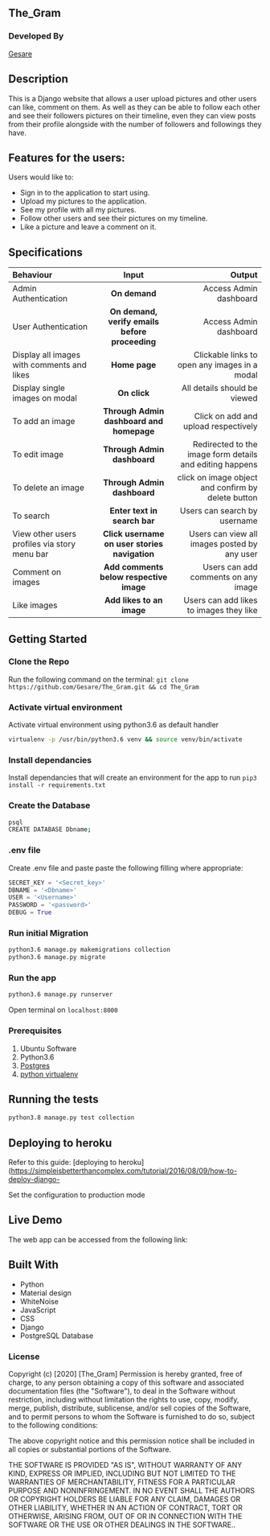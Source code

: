 
## The_Gram

### Developed By
[Gesare](https://github.com/Gesare)


## Description
This is a Django website that allows a user upload pictures and other users can like, comment on them. As well as they can be able to follow each other and see their followers pictures on their timeline, even they can view posts from their profile alongside with the number of followers and followings they have.


## Features for the users:

Users would like to:
* Sign in to the application to start using.
* Upload my pictures to the application.
* See my profile with all my pictures.
* Follow other users and see their pictures on my timeline.
* Like a picture and leave a comment on it.



## Specifications
| Behaviour | Input | Output |
| :---------------- | :---------------: | ------------------: |
| Admin Authentication | **On demand** | Access Admin dashboard |
| User Authentication | **On demand, verify emails before proceeding** | Access Admin dashboard |
| Display all images with comments and likes | **Home page** | Clickable links to open any images in a modal |
| Display single images on modal | **On  click** | All details should be viewed|
| To add an image  | **Through Admin dashboard and homepage** | Click on add and upload respectively|
| To edit image  | **Through Admin dashboard** | Redirected to the  image form details and editing happens|
| To delete an image  | **Through Admin dashboard** | click on image object and confirm by delete button|
| To search  | **Enter text in search bar** | Users can search by username|
| View other users profiles via story menu bar | **Click username on user stories navigation** | Users can view all images posted by any user|
| Comment on images | **Add comments below respective image** | Users can add comments on any image|
| Like images | **Add likes to an image** | Users can add likes to images they like|


## Getting Started
### Clone the Repo
Run the following command on the terminal:
`git clone https://github.com/Gesare/The_Gram.git && cd The_Gram`

### Activate virtual environment
Activate virtual environment using python3.6 as default handler
```bash
virtualenv -p /usr/bin/python3.6 venv && source venv/bin/activate
```

### Install dependancies
Install dependancies that will create an environment for the app to run
`pip3 install -r requirements.txt`

### Create the Database
```bash
psql
CREATE DATABASE Dbname;
```
### .env file
Create .env file and paste paste the following filling where appropriate:
```python
SECRET_KEY = '<Secret_key>'
DBNAME = '<Dbname>'
USER = '<Username>'
PASSWORD = '<password>'
DEBUG = True
```
### Run initial Migration
```bash
python3.6 manage.py makemigrations collection
python3.6 manage.py migrate
```

### Run the app
```bash
python3.6 manage.py runserver
```
Open terminal on `localhost:8000`

### Prerequisites

1. Ubuntu Software
2. Python3.6
3. [Postgres](https://www.postgresql.org/download/)
4. [python virtualenv](https://gist.github.com/Geoyi/d9fab4f609e9f75941946be45000632b)


## Running the tests

```bash
python3.8 manage.py test collection

```


## Deploying to heroku
Refer to this guide: [deploying to heroku](https://simpleisbetterthancomplex.com/tutorial/2016/08/09/how-to-deploy-django-

Set the configuration to production mode

## Live Demo

The web app can be accessed from the following link: 

## Built With
* Python
* Material design
* WhiteNoise
* JavaScript
* CSS
* Django
* PostgreSQL Database


### License
Copyright (c) [2020] [The_Gram] Permission is hereby granted, free of charge, to any person obtaining a copy of this software and associated documentation files (the "Software"), to deal in the Software without restriction, including without limitation the rights to use, copy, modify, merge, publish, distribute, sublicense, and/or sell copies of the Software, and to permit persons to whom the Software is furnished to do so, subject to the following conditions:

The above copyright notice and this permission notice shall be included in all copies or substantial portions of the Software.

THE SOFTWARE IS PROVIDED "AS IS", WITHOUT WARRANTY OF ANY KIND, EXPRESS OR IMPLIED, INCLUDING BUT NOT LIMITED TO THE WARRANTIES OF MERCHANTABILITY, FITNESS FOR A PARTICULAR PURPOSE AND NONINFRINGEMENT. IN NO EVENT SHALL THE AUTHORS OR COPYRIGHT HOLDERS BE LIABLE FOR ANY CLAIM, DAMAGES OR OTHER LIABILITY, WHETHER IN AN ACTION OF CONTRACT, TORT OR OTHERWISE, ARISING FROM, OUT OF OR IN CONNECTION WITH THE SOFTWARE OR THE USE OR OTHER DEALINGS IN THE SOFTWARE..

